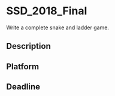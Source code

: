 # SSD_2018_Final
Write a complete snake and ladder game.

## Description


## Platform


## Deadline
